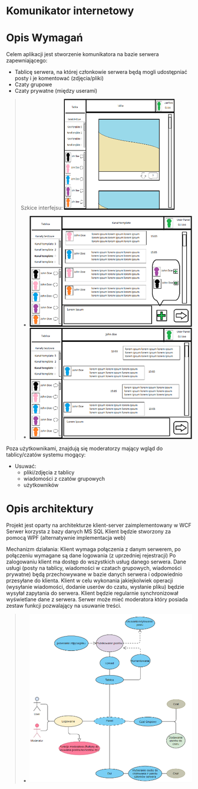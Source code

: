 # Komunikator internetowy


# Opis Wymagań

Celem aplikacji jest stworzenie komunikatora na bazie serwera zapewniającego:

 - Tablicę serwera, na której członkowie serwera będą mogli  udostępniać posty i je komentować (zdjęcia/pliki)
 - Czaty grupowe
 - Czaty prywatne (między userami)
 
 >Szkice interfejsu:
 > <img src="https://github.com/Thyvenin/Specyfikacja/blob/main/PanelTablica.png" width="300" height="300">
 > - ![Czaty grupowe](https://github.com/Thyvenin/Specyfikacja/blob/main/PanelGrupowy.png)
 > - ![Czaty prywatne ](https://github.com/Thyvenin/Specyfikacja/blob/main/PanelDM.png)

Poza użytkownikami, znajdują się moderatorzy  mający wgląd do tablicy/czatów systemu mogący:
- Usuwać:
	- pliki/zdjęcia z tablicy
	- wiadomości z czatów grupowych
	- użytkowników
	
# Opis architektury

Projekt jest oparty  na architekturze klient-server zaimplementowany w WCF 
Serwer korzysta z bazy danych MS SQL
Klient będzie stworzony za pomocą WPF (alternatywnie implementacja web) 
  
Mechanizm działania:
Klient wymaga połączenia z danym serwerem, po połączeniu wymagane są dane logowania (z uprzedniej rejestracji)
Po zalogowaniu klient ma dostęp do wszystkich usług danego serwera.
Dane usługi (posty na tablicy, wiadomości w czatach grupowych, wiadomości prywatne) będą przechowywane w bazie danych serwera i odpowiednio przesyłane do klienta.
Klient w celu wykonania jakiejkolwiek operacji (wysyłanie wiadomości, dodanie userów do czatu, wysłanie pliku) będzie wysyłał zapytania do serwera.
Klient będzie regularnie synchronizował wyświetlane dane z serwera.
Serwer może mieć moderatora który posiada zestaw funkcji pozwalający na usuwanie treści.

 > - ![Czaty prywatne ](https://github.com/Thyvenin/Specyfikacja/blob/main/Diagram.png)




